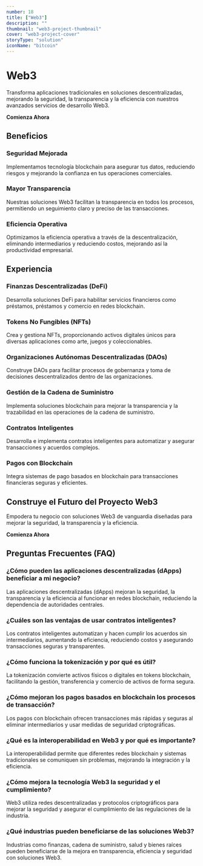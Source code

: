 ```yaml
---
number: 18
title: ["Web3"]
description: ""
thumbnail: "web3-project-thumbnail"
cover: "web3-project-cover"
storyType: "solution"
iconName: "bitcoin"
---
```


# Web3

Transforma aplicaciones tradicionales en soluciones descentralizadas, mejorando la seguridad, la transparencia y la eficiencia con nuestros avanzados servicios de desarrollo Web3.

**Comienza Ahora**

## Beneficios

### Seguridad Mejorada

Implementamos tecnología blockchain para asegurar tus datos, reduciendo riesgos y mejorando la confianza en tus operaciones comerciales.

### Mayor Transparencia

Nuestras soluciones Web3 facilitan la transparencia en todos los procesos, permitiendo un seguimiento claro y preciso de las transacciones.

### Eficiencia Operativa

Optimizamos la eficiencia operativa a través de la descentralización, eliminando intermediarios y reduciendo costos, mejorando así la productividad empresarial.

## Experiencia

### Finanzas Descentralizadas (DeFi)

Desarrolla soluciones DeFi para habilitar servicios financieros como préstamos, préstamos y comercio en redes blockchain.

### Tokens No Fungibles (NFTs)

Crea y gestiona NFTs, proporcionando activos digitales únicos para diversas aplicaciones como arte, juegos y coleccionables.

### Organizaciones Autónomas Descentralizadas (DAOs)

Construye DAOs para facilitar procesos de gobernanza y toma de decisiones descentralizados dentro de las organizaciones.

### Gestión de la Cadena de Suministro

Implementa soluciones blockchain para mejorar la transparencia y la trazabilidad en las operaciones de la cadena de suministro.

### Contratos Inteligentes

Desarrolla e implementa contratos inteligentes para automatizar y asegurar transacciones y acuerdos complejos.

### Pagos con Blockchain

Integra sistemas de pago basados en blockchain para transacciones financieras seguras y eficientes.

## Construye el Futuro del Proyecto Web3

Empodera tu negocio con soluciones Web3 de vanguardia diseñadas para mejorar la seguridad, la transparencia y la eficiencia.

**Comienza Ahora**

## Preguntas Frecuentes (FAQ)

### **¿Cómo pueden las aplicaciones descentralizadas (dApps) beneficiar a mi negocio?**

Las aplicaciones descentralizadas (dApps) mejoran la seguridad, la transparencia y la eficiencia al funcionar en redes blockchain, reduciendo la dependencia de autoridades centrales.

### **¿Cuáles son las ventajas de usar contratos inteligentes?**

Los contratos inteligentes automatizan y hacen cumplir los acuerdos sin intermediarios, aumentando la eficiencia, reduciendo costos y asegurando transacciones seguras y transparentes.

### **¿Cómo funciona la tokenización y por qué es útil?**

La tokenización convierte activos físicos o digitales en tokens blockchain, facilitando la gestión, transferencia y comercio de activos de forma segura.

### **¿Cómo mejoran los pagos basados en blockchain los procesos de transacción?**

Los pagos con blockchain ofrecen transacciones más rápidas y seguras al eliminar intermediarios y usar medidas de seguridad criptográficas.

### **¿Qué es la interoperabilidad en Web3 y por qué es importante?**

La interoperabilidad permite que diferentes redes blockchain y sistemas tradicionales se comuniquen sin problemas, mejorando la integración y la eficiencia.

### **¿Cómo mejora la tecnología Web3 la seguridad y el cumplimiento?**

Web3 utiliza redes descentralizadas y protocolos criptográficos para mejorar la seguridad y asegurar el cumplimiento de las regulaciones de la industria.

### **¿Qué industrias pueden beneficiarse de las soluciones Web3?**

Industrias como finanzas, cadena de suministro, salud y bienes raíces pueden beneficiarse de la mejora en transparencia, eficiencia y seguridad con soluciones Web3.
